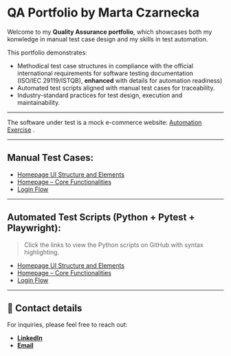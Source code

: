 # QA Portfolio by Marta Czarnecka

Welcome to my **Quality Assurance portfolio**, which showcases both my konwledge in manual test case design and my skills in test automation.


This portfolio demonstrates:
- Methodical test case structures in compliance with the official international requirements for software testing documentation <br> (ISO/IEC 29119/ISTQB),  **enhanced** with details for automation readiness)
- Automated test scripts aligned with manual test cases for traceability.
- Industry-standard practices for test design, execution and maintainability.

---

The software under test is a mock e-commerce website: [Automation Exercise](https://www.automationexercise.com/) .

---

## Manual Test Cases:
- [Homepage UI Structure and Elements](manual/TC_HOME_UI_001.md)
- [Homepage – Core Functionalities](manual/TC_FUNC_HOME_001.md)
- [Login Flow](manual/TC_LOGIN_001.md)

---

## Automated Test Scripts (Python + Pytest + Playwright):

> Click the links to view the Python scripts on GitHub with syntax highlighting.

- [Homepage UI Structure and Elements](https://github.com/thewaspcat/qa-portfolio-sample/blob/main/docs/automation/test_tc_home_ui_001.md)
- [Homepage – Core Functionalities](https://github.com/thewaspcat/qa-portfolio-sample/blob/main/docs/automation/test_tc_func_home_001.md)
- [Login Flow](https://github.com/thewaspcat/qa-portfolio-sample/blob/main/docs/automation/test_tc_login_001.md)

---

## 📩 Contact details

For inquiries, please feel free to reach out:  

- [**LinkedIn**](www.linkedin.com/in/marta-czarnecka-40406878) 
- [**Email**](martaczarneckaqa@gmail.com)

